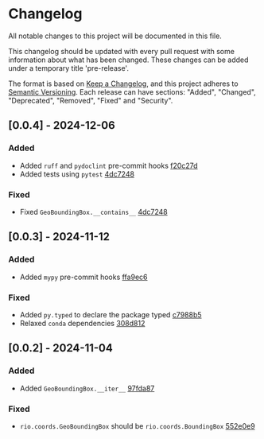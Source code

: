 # Changelog

All notable changes to this project will be documented in this file.

This changelog should be updated with every pull request with some information about what has been changed. These changes can be added under a temporary title 'pre-release'.

The format is based on [Keep a Changelog](https://keepachangelog.com/en/1.1.0/),
and this project adheres to [Semantic Versioning](https://semver.org/spec/v2.0.0.html).
Each release can have sections: "Added", "Changed", "Deprecated", "Removed", "Fixed" and "Security".

## [0.0.4] - 2024-12-06

### Added

- Added `ruff` and `pydoclint` pre-commit hooks [f20c27d](https://github.com/gbelouze/geobbox/commit/f20c27ddb2a9292fb3a41e57c851b25310f8fa5c)
- Added tests using `pytest` [4dc7248](https://github.com/gbelouze/geobbox/commit/4dc724874180cc33cf5a456a3a864ec84dc79d9f)

### Fixed

- Fixed `GeoBoundingBox.__contains__` [4dc7248](https://github.com/gbelouze/geobbox/commit/4dc724874180cc33cf5a456a3a864ec84dc79d9f)

## [0.0.3] - 2024-11-12

### Added

- Added `mypy` pre-commit hooks [ffa9ec6](https://github.com/gbelouze/geobbox/commit/ffa9ec6d15f1eddc28861cca12db9ce1d1788322)

### Fixed

- Added `py.typed` to declare the package typed [c7988b5](https://github.com/gbelouze/geobbox/commit/c7988b532f495a09df8054e2849c576864d56eb3)
- Relaxed `conda` dependencies [308d812](https://github.com/gbelouze/geobbox/commit/308d8128206f0a68ebaeb6be9d788b2284d62c2f)

## [0.0.2] - 2024-11-04

### Added

- Added `GeoBoundingBox.__iter__` [97fda87](https://github.com/gbelouze/geobbox/commit/97fda87da1390e75a27b04a341235a627b9a8b1d)

### Fixed

- `rio.coords.GeoBoundingBox` should be `rio.coords.BoundingBox` [552e0e9](https://github.com/gbelouze/geobbox/commit/552e0e9200f9546c5f2e1e2edb1414108fcf65d2)
